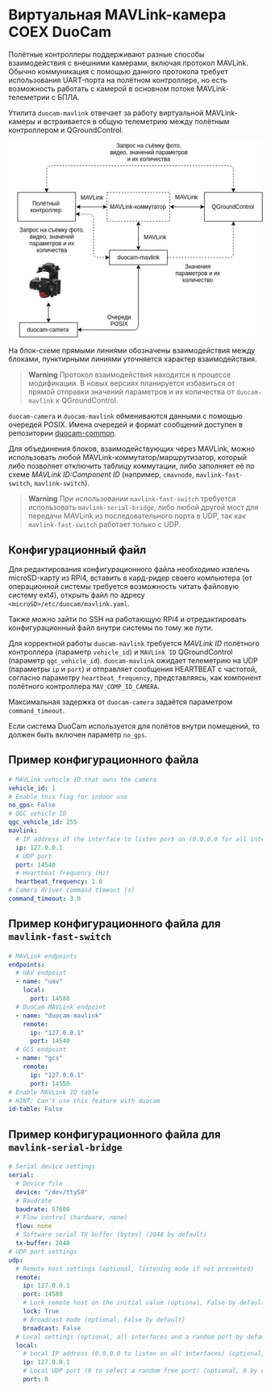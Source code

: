 # Виртуальная MAVLink-камера COEX DuoCam

Полётные контроллеры поддерживают разные способы взаимодействия с внешними камерами, включая протокол MAVLink. Обычно коммуникация с помощью данного протокола требует использования UART-порта на полётном контроллере, но есть возможность работать с камерой в основном потоке MAVLink-телеметрии с БПЛА.

Утилита `duocam-mavlink` отвечает за работу виртуальной MAVLink-камеры и встраивается в общую телеметрию между полётным контроллером и QGroundControl.

![Блок-схема COEX DuoCam](../assets/duocam/duocam.png)

На блок-схеме прямыми линиями обозначены взаимодействия между блоками, пунктирными линиями уточняется характер взаимодействия.

> **Warning** Протокол взаимодействия находится в процессе модификации. В новых версиях планируется избавиться от прямой отправки значений параметров и их количества от `duocam-mavlink` к QGroundControl.

`duocam-camera` и `duocam-mavlink` обмениваются данными с помощью очередей POSIX. Имена очередей и формат сообщений доступен в репозитории [duocam-common](https://github.com/CopterExpress/duocam-common).

Для объединения блоков, взаимодействующих через MAVLink, можно использовать любой MAVLink-коммутатор/маршрутизатор, который либо позволяет отключить таблицу коммутации, либо заполняет её по схеме *MAVLink ID:Component ID* (например, `cmavnode`, `mavlink-fast-switch`, `mavlink-switch`).

> **Warning** При использовании `mavlink-fast-switch` требуется использовать `mavlink-serial-bridge`, либо любой другой мост для передачи MAVLink из последовательного порта в UDP, так как `mavlink-fast-switch` работает только с UDP.

## Конфигурационный файл

Для редактирования конфигурационного файла необходимо извлечь microSD-карту из RPi4, вставить в кард-ридер своего компьютера (от операционной системы требуется возможность читать файловую систему ext4), открыть файл по адресу `<microSD>/etc/duocam/mavlink.yaml`.

Также можно зайти по SSH на работающую RPi4 и отредактировать конфигурационный файл внутри системы по тому же пути.

Для корректной работы `duocam-mavlink` требуется *MAVLink ID* полётного контроллера (параметр `vehicle_id`) и `MAVLink ID` QGroundControl (параметр `qgc_vehicle_id`). `duocam-mavlink` ожидает телеметрию на UDP (параметры `ip` и `port`) и отправляет сообщения HEARTBEAT с частотой, согласно параметру `heartbeat_frequency`, представляясь, как компонент полётного контроллера `MAV_COMP_ID_CAMERA`.

Максимальная задержка от `duocam-camera` задаётся параметром `command_timeout`.

Если система DuoCam используется для полётов внутри помещений, то должен быть включен параметр `no_gps`.

## Пример конфигурационного файла

```yaml
# MAVLink vehicle ID that owns the camera
vehicle_id: 1
# Enable this flag for indoor use
no_gps: False
# QGC vehicle ID
qgc_vehicle_id: 255
mavlink:
  # IP address of the interface to listen port on (0.0.0.0 for all interfaces)
  ip: 127.0.0.1
  # UDP port
  port: 14540
  # Heartbeat frequency (Hz)
  heartbeat_frequency: 1.0
# Camera driver command timeout (s)
command_timeout: 3.0
```

## Пример конфигурационного файла для `mavlink-fast-switch`

```yaml
# MAVLink endpoints
endpoints:
  # UAV endpoint
  - name: "uav"
    local:
      port: 14588
  # DuoCam MAVLink endpoint
  - name: "duocam-mavlink"
    remote:
      ip: "127.0.0.1"
      port: 14540
  # GCS endpoint
  - name: "gcs"
    remote:
      ip: "127.0.0.1"
      port: 14550
# Enable MAVLink ID table
# HINT: Can't use this feature with duocam
id-table: False
```

## Пример конфигурационного файла для `mavlink-serial-bridge`

```yaml
# Serial device settings
serial:
  # Device file
  device: "/dev/ttyS0"
  # Baudrate
  baudrate: 57600
  # Flow control (hardware, none)
  flow: none
  # Software serial TX buffer (bytes) (2048 by default)
  tx-buffer: 2048
# UDP port settings
udp:
  # Remote host settings (optional, listening mode if not presented)
  remote:
    ip: 127.0.0.1
    port: 14588
    # Lock remote host on the initial value (optional, False by default)
    lock: True
    # Broadcast mode (optional, False by default)
    broadcast: False
  # Local settings (optional, all interfaces and a random port by default)
  local:
    # Local IP address (0.0.0.0 to listen on all interfaces) (optional, all interfaces by default)
    ip: 127.0.0.1
    # Local UDP port (0 to select a random free port) (optional, 0 by default)
    port: 0
```
